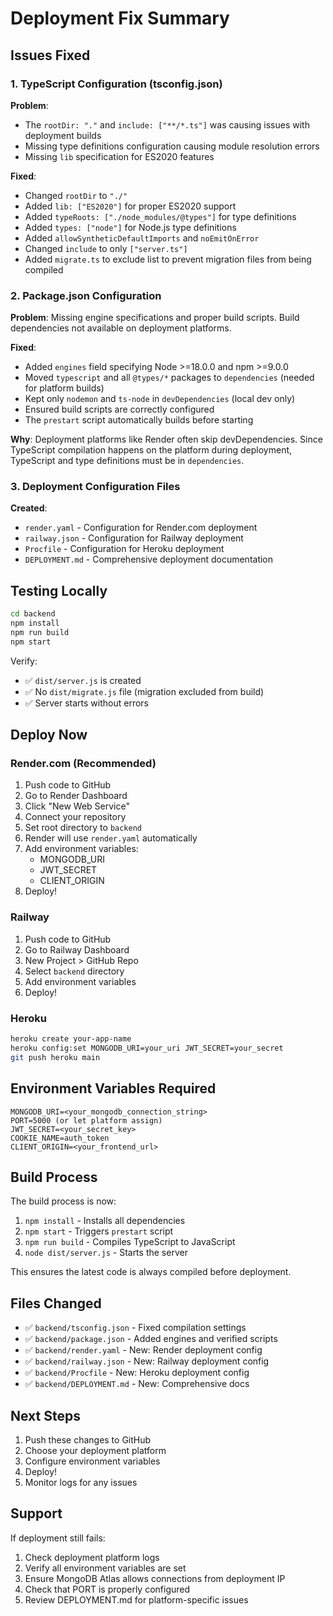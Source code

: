 # Deployment Fix Summary

## Issues Fixed

### 1. TypeScript Configuration (tsconfig.json)
**Problem**: 
- The `rootDir: "."` and `include: ["**/*.ts"]` was causing issues with deployment builds
- Missing type definitions configuration causing module resolution errors
- Missing `lib` specification for ES2020 features

**Fixed**:
- Changed `rootDir` to `"./"`
- Added `lib: ["ES2020"]` for proper ES2020 support
- Added `typeRoots: ["./node_modules/@types"]` for type definitions
- Added `types: ["node"]` for Node.js type definitions
- Added `allowSyntheticDefaultImports` and `noEmitOnError`
- Changed `include` to only `["server.ts"]`
- Added `migrate.ts` to exclude list to prevent migration files from being compiled

### 2. Package.json Configuration
**Problem**: Missing engine specifications and proper build scripts. Build dependencies not available on deployment platforms.

**Fixed**:
- Added `engines` field specifying Node >=18.0.0 and npm >=9.0.0
- Moved `typescript` and all `@types/*` packages to `dependencies` (needed for platform builds)
- Kept only `nodemon` and `ts-node` in `devDependencies` (local dev only)
- Ensured build scripts are correctly configured
- The `prestart` script automatically builds before starting

**Why**: Deployment platforms like Render often skip devDependencies. Since TypeScript compilation happens on the platform during deployment, TypeScript and type definitions must be in `dependencies`.

### 3. Deployment Configuration Files
**Created**:
- `render.yaml` - Configuration for Render.com deployment
- `railway.json` - Configuration for Railway deployment
- `Procfile` - Configuration for Heroku deployment
- `DEPLOYMENT.md` - Comprehensive deployment documentation

## Testing Locally

```bash
cd backend
npm install
npm run build
npm start
```

Verify:
- ✅ `dist/server.js` is created
- ✅ No `dist/migrate.js` file (migration excluded from build)
- ✅ Server starts without errors

## Deploy Now

### Render.com (Recommended)
1. Push code to GitHub
2. Go to Render Dashboard
3. Click "New Web Service"
4. Connect your repository
5. Set root directory to `backend`
6. Render will use `render.yaml` automatically
7. Add environment variables:
   - MONGODB_URI
   - JWT_SECRET
   - CLIENT_ORIGIN
8. Deploy!

### Railway
1. Push code to GitHub
2. Go to Railway Dashboard
3. New Project > GitHub Repo
4. Select `backend` directory
5. Add environment variables
6. Deploy!

### Heroku
```bash
heroku create your-app-name
heroku config:set MONGODB_URI=your_uri JWT_SECRET=your_secret
git push heroku main
```

## Environment Variables Required

```
MONGODB_URI=<your_mongodb_connection_string>
PORT=5000 (or let platform assign)
JWT_SECRET=<your_secret_key>
COOKIE_NAME=auth_token
CLIENT_ORIGIN=<your_frontend_url>
```

## Build Process

The build process is now:
1. `npm install` - Installs all dependencies
2. `npm start` - Triggers `prestart` script
3. `npm run build` - Compiles TypeScript to JavaScript
4. `node dist/server.js` - Starts the server

This ensures the latest code is always compiled before deployment.

## Files Changed

- ✅ `backend/tsconfig.json` - Fixed compilation settings
- ✅ `backend/package.json` - Added engines and verified scripts
- ✅ `backend/render.yaml` - New: Render deployment config
- ✅ `backend/railway.json` - New: Railway deployment config
- ✅ `backend/Procfile` - New: Heroku deployment config
- ✅ `backend/DEPLOYMENT.md` - New: Comprehensive docs

## Next Steps

1. Push these changes to GitHub
2. Choose your deployment platform
3. Configure environment variables
4. Deploy!
5. Monitor logs for any issues

## Support

If deployment still fails:
1. Check deployment platform logs
2. Verify all environment variables are set
3. Ensure MongoDB Atlas allows connections from deployment IP
4. Check that PORT is properly configured
5. Review DEPLOYMENT.md for platform-specific issues

